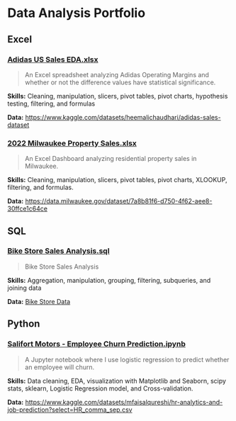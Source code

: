 # Data Analysis Portfolio

## Excel

### [Adidas US Sales EDA.xlsx](Adidas%20US%20Sales%20EDA.xlsx)


> An Excel spreadsheet analyzing Adidas Operating Margins and whether or not the difference values have statistical significance.

**Skills:** Cleaning, manipulation, slicers, pivot tables, pivot charts, hypothesis testing, filtering, and formulas

**Data:** https://www.kaggle.com/datasets/heemalichaudhari/adidas-sales-dataset


### [2022 Milwaukee Property Sales.xlsx](2022%20Milwaukee%20Property%20Sales.xlsx.zip)


> An Excel Dashboard analyzing residential property sales in Milwaukee.

**Skills:** Cleaning, manipulation, slicers, pivot tables, pivot charts, XLOOKUP, filtering, and formulas.

**Data:** https://data.milwaukee.gov/dataset/7a8b81f6-d750-4f62-aee8-30ffce1c64ce

## SQL

### [Bike Store Sales Analysis.sql](Bike%20Store%20Sales%20Analysis.sql)


> Bike Store Sales Analysis

**Skills:** Aggregation, manipulation, grouping, filtering, subqueries, and joining data

**Data:**
[Bike Store Data](Bike%20Store%20Data/)


## Python

### [Salifort Motors - Employee Churn Prediction.ipynb](Salifort%20Motors%20-%20Employee%20Churn%20Prediction.ipynb)


> A Jupyter notebook where I use logistic regression to predict whether an employee will churn.

**Skills:** Data cleaning, EDA, visualization with Matplotlib and Seaborn, scipy stats, sklearn, Logistic Regression model, and Cross-validation.
  
**Data:** https://www.kaggle.com/datasets/mfaisalqureshi/hr-analytics-and-job-prediction?select=HR_comma_sep.csv
